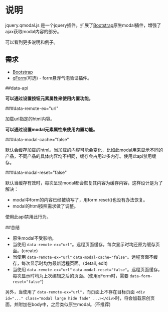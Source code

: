 ﻿# 说明

jquery.qmodal.js 是一个jquery插件。扩展了[Bootstrap](https://github.com/twitter/bootstrap)原生modal插件，增强了ajax获取modal内容的部分。

[]() 可以看到更多说明和例子。

## 需求
 - [Bootstrap](https://github.com/twitter/bootstrap)
 - [qForm](https://github.com/Zsnd/qForm/)(可选) - form悬浮气泡验证插件。

##data-api

**可以通过设置按钮元素属性来使用内置功能。**

###data-remote-ex="url"

加载url指定的html内容。

**可以通过设置modal元素属性来使用内置功能。**

###data-modal-cache="false"

默认会缓存加载的html。当加载的内容可能会变化，比如此modal用来显示不同的产品，不同产品的具体内容均不相同，缓存会占用过多内存。使用此api禁用缓存。

###data-modal-reset="false"

默认当缓存有效时，每次呈现modal都会恢复其内容为缓存内容，这样设计是为了解决：

 - modal中form的内容已经被填写了，用form.reset()也没有办法恢复。
 - modal的html按照需求做了调整。

使用此api禁用此行为。

##总结
 - 原生modal不受影响。
 - 当使用 `data-remote-ex="url"`。远程页面缓存，每次显示时均还原为缓存页面。(create)
 - 当使用 `data-remote-ex="url"` `data-modal-cache="false"`。远程页面不缓存，每次显示时均为最新远程页面。(detail, edit)
 - 当使用 `data-remote-ex="url"` `data-modal-reset="false"`。远程页面缓存，每次显示时均为上次编辑之后的页面。(使用qForm时，需要 `data-form-reset="false"`)

另外，当使用了 `data-remote-ex="url"`，而页面上不存在目标页面 `<div id="..." class="modal large hide fade" ...></div>`时，将会加载原创页面，并附加在body中，之后类似原生modal。(不推荐)